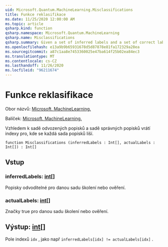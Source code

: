 ```yaml
---
uid: Microsoft.Quantum.MachineLearning.Misclassifications
title: Funkce reklasifikace
ms.date: 11/25/2020 12:00:00 AM
ms.topic: article
qsharp.kind: function
qsharp.namespace: Microsoft.Quantum.MachineLearning
qsharp.name: Misclassifications
qsharp.summary: Given a set of inferred labels and a set of correct labels, returns indices for where each set of labels differs.
ms.openlocfilehash: e13a9b9b65931678d5d87878e81fa172329a28ea
ms.sourcegitcommit: a87c1aa8e7453360025e47ba614f25b02ea84ec3
ms.translationtype: MT
ms.contentlocale: cs-CZ
ms.lasthandoff: 11/26/2020
ms.locfileid: "96211674"
---
```

# <a name="misclassifications-function"></a>Funkce reklasifikace

Obor názvů: [Microsoft. MachineLearning.](xref:Microsoft.Quantum.MachineLearning)

Balíček: [Microsoft. MachineLearning.](https://nuget.org/packages/Microsoft.Quantum.MachineLearning)


Vzhledem k sadě odvozených popisků a sadě správných popisků vrátí indexy pro, kde se každá sada popisků liší.

```qsharp
function Misclassifications (inferredLabels : Int[], actualLabels : Int[]) : Int[]
```


## <a name="input"></a>Vstup

### <a name="inferredlabels--int"></a>inferredLabels: [int](xref:microsoft.quantum.lang-ref.int)[]

Popisky odvoditelné pro danou sadu školení nebo ověření.


### <a name="actuallabels--int"></a>actualLabels: [int](xref:microsoft.quantum.lang-ref.int)[]

Značky true pro danou sadu školení nebo ověření.



## <a name="output--int"></a>Výstup: [int](xref:microsoft.quantum.lang-ref.int)[]

Pole indexů `idx` , jako např `inferredLabels[idx] != actualLabels[idx]` .